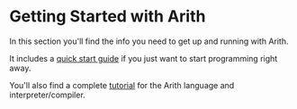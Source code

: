 # Getting Started with Arith

In this section you'll find the info you need to get up and running with Arith.

It includes a [quick start guide](/getting-started/quick-start.md) if you just want to start programming right away.

You'll also find a complete [tutorial](/tutorial/index.md) for the Arith language and interpreter/compiler.
